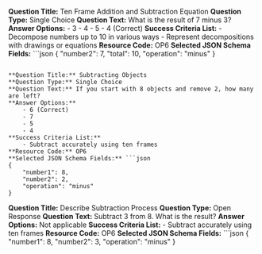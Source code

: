 **Question Title:** Ten Frame Addition and Subtraction Equation
**Question Type:** Single Choice
**Question Text:** What is the result of 7 minus 3?
**Answer Options:** 
    - 3
    - 4
    - 5
    - 4 (Correct)
**Success Criteria List:** 
    - Decompose numbers up to 10 in various ways 
    - Represent decompositions with drawings or equations
**Resource Code:** OP6
**Selected JSON Schema Fields:** ```json
{
    "number2": 7,
    "total": 10,
    "operation": "minus"
}
```

**Question Title:** Subtracting Objects
**Question Type:** Single Choice
**Question Text:** If you start with 8 objects and remove 2, how many are left?
**Answer Options:**
    - 6 (Correct)
    - 7
    - 5
    - 4
**Success Criteria List:**
    - Subtract accurately using ten frames
**Resource Code:** OP6
**Selected JSON Schema Fields:** ```json 
{ 
    "number1": 8, 
    "number2": 2,
    "operation": "minus" 
}
```

**Question Title:** Describe Subtraction Process
**Question Type:** Open Response
**Question Text:** Subtract 3 from 8. What is the result?
**Answer Options:** Not applicable 
**Success Criteria List:**
    - Subtract accurately using ten frames
**Resource Code:** OP6
**Selected JSON Schema Fields:** ```json 
{ 
    "number1": 8, 
    "number2": 3,
    "operation": "minus" 
}
